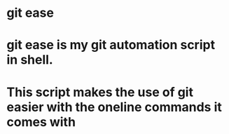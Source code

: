 git ease
=======

# git ease is my git automation script in shell.
# This script makes the use of git easier with the oneline commands it comes with

